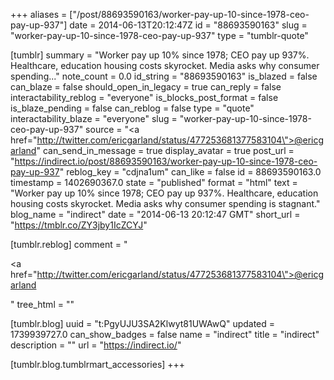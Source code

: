 +++
aliases = ["/post/88693590163/worker-pay-up-10-since-1978-ceo-pay-up-937"]
date = 2014-06-13T20:12:47Z
id = "88693590163"
slug = "worker-pay-up-10-since-1978-ceo-pay-up-937"
type = "tumblr-quote"

[tumblr]
summary = "Worker pay up 10% since 1978; CEO pay up 937%. Healthcare, education housing costs skyrocket. Media asks why consumer spending..."
note_count = 0.0
id_string = "88693590163"
is_blazed = false
can_blaze = false
should_open_in_legacy = true
can_reply = false
interactability_reblog = "everyone"
is_blocks_post_format = false
is_blaze_pending = false
can_reblog = false
type = "quote"
interactability_blaze = "everyone"
slug = "worker-pay-up-10-since-1978-ceo-pay-up-937"
source = "<a href=\"http://twitter.com/ericgarland/status/477253681377583104\">@ericgarland</a>"
can_send_in_message = true
display_avatar = true
post_url = "https://indirect.io/post/88693590163/worker-pay-up-10-since-1978-ceo-pay-up-937"
reblog_key = "cdjna1um"
can_like = false
id = 88693590163.0
timestamp = 1402690367.0
state = "published"
format = "html"
text = "Worker pay up 10% since 1978; CEO pay up 937%. Healthcare, education housing costs skyrocket. Media asks why consumer spending is stagnant."
blog_name = "indirect"
date = "2014-06-13 20:12:47 GMT"
short_url = "https://tmblr.co/ZY3jby1IcZCYJ"

[tumblr.reblog]
comment = "<p><a href=\"http://twitter.com/ericgarland/status/477253681377583104\">@ericgarland</a></p>"
tree_html = ""

[tumblr.blog]
uuid = "t:PgyUJU3SA2Klwyt81UWAwQ"
updated = 1739939727.0
can_show_badges = false
name = "indirect"
title = "indirect"
description = ""
url = "https://indirect.io/"

[tumblr.blog.tumblrmart_accessories]
+++
